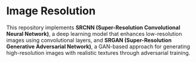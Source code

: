 # Image Resolution
This repository implements **SRCNN (Super-Resolution Convolutional Neural Network)**, a deep learning model that enhances low-resolution images using convolutional layers, and **SRGAN (Super-Resolution Generative Adversarial Network)**, a GAN-based approach for generating high-resolution images with realistic textures through adversarial training.
